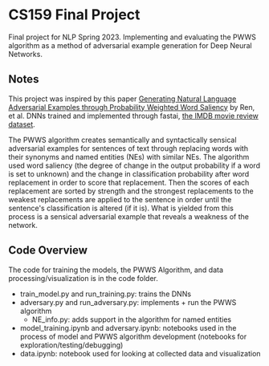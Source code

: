 # CS159 Final Project

Final project for NLP Spring 2023. Implementing and evaluating the PWWS algorithm as a method of adversarial example generation for Deep Neural Networks.

## Notes
This project was inspired by this paper [Generating Natural Language Adversarial Examples through Probability Weighted Word Saliency](https://aclanthology.org/P19-1103.pdf) by Ren, et al. DNNs trained and implemented through fastai, [the IMDB movie review dataset](https://ai.stanford.edu/~amaas/data/sentiment/).

The PWWS algorithm creates semantically and syntactically sensical adversarial examples for sentences of text through replacing words with their synonyms and named entities (NEs) with similar NEs. The algorithm used word saliency (the degree of change in the output probability if a word is set to unknown) and the change in classification probability after word replacement in order to score that replacement. Then the scores of each replacement are sorted by strength and the strongest replacements to the weakest replacements are applied to the sentence in order until the sentence's classification is altered (if it is). What is yielded from this process is a sensical adversarial example that reveals a weakness of the network.

## Code Overview
The code for training the models, the PWWS Algorithm, and data processing/visualization is in the code folder. 
* train_model.py and run_training.py: trains the DNNs
* adversary.py and run_adversary.py: implements + run the PWWS algorithm
  * NE_info.py: adds support in the algorithm for named entities
* model_training.ipynb and adversary.ipynb: notebooks used in the process of model and PWWS algorithm development (notebooks for exploration/testing/debugging)
* data.ipynb: notebook used for looking at collected data and visualization
